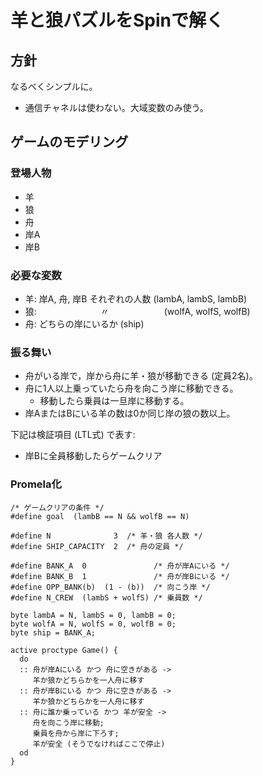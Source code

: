 # 羊と狼パズルをSpinで解く

## 方針
なるべくシンプルに。

* 通信チャネルは使わない。大域変数のみ使う。

## ゲームのモデリング

### 登場人物

* 羊
* 狼
* 舟
* 岸A
* 岸B

### 必要な変数

* 羊: 岸A, 舟, 岸B それぞれの人数 (lambA, lambS, lambB)
* 狼: 　　　　　　　〃　　　　　　 (wolfA, wolfS, wolfB)
* 舟: どちらの岸にいるか (ship)

### 振る舞い

* 舟がいる岸で，岸から舟に羊・狼が移動できる (定員2名)。
* 舟に1人以上乗っていたら舟を向こう岸に移動できる。
  * 移動したら乗員は一旦岸に移動する。
* 岸AまたはBにいる羊の数は0か同じ岸の狼の数以上。

下記は検証項目 (LTL式) で表す:

* 岸Bに全員移動したらゲームクリア

### Promela化

```
/* ゲームクリアの条件 */
#define goal  (lambB == N && wolfB == N)

#define N              3  /* 羊・狼 各人数 */
#define SHIP_CAPACITY  2  /* 舟の定員 */

#define BANK_A  0               /* 舟が岸Aにいる */
#define BANK_B  1               /* 舟が岸Bにいる */
#define OPP_BANK(b)  (1 - (b))  /* 向こう岸 */
#define N_CREW  (lambS + wolfS) /* 乗員数 */

byte lambA = N, lambS = 0, lambB = 0;
byte wolfA = N, wolfS = 0, wolfB = 0;
byte ship = BANK_A;

active proctype Game() {
  do
  :: 舟が岸Aにいる かつ 舟に空きがある ->
     羊か狼かどちらかを一人舟に移す
  :: 舟が岸Bにいる かつ 舟に空きがある ->
     羊か狼かどちらかを一人舟に移す
  :: 舟に誰か乗っている かつ 羊が安全 ->
     舟を向こう岸に移動;
     乗員を舟から岸に下ろす;
     羊が安全 (そうでなければここで停止)
  od
}

```
